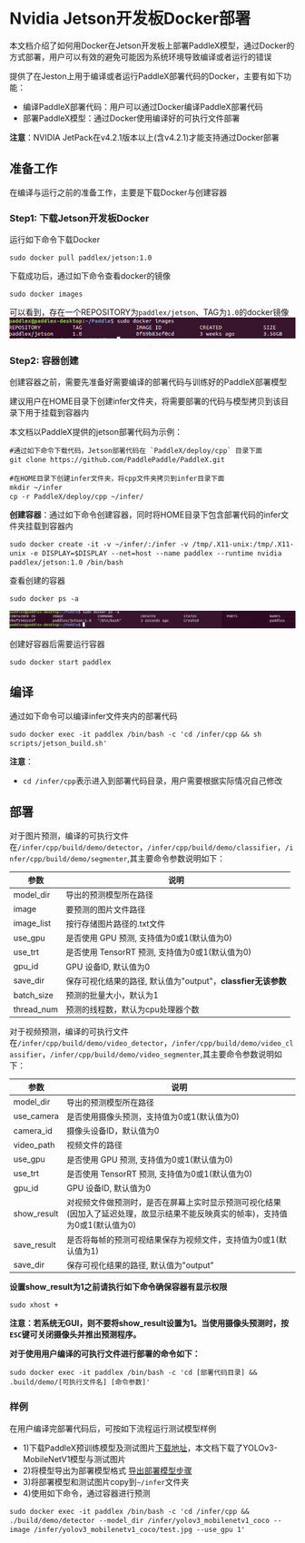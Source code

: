# Nvidia Jetson开发板Docker部署
本文档介绍了如何用Docker在Jetson开发板上部署PaddleX模型，通过Docker的方式部署，用户可以有效的避免可能因为系统环境导致编译或者运行的错误  

提供了在Jeston上用于编译或者运行PaddleX部署代码的Docker，主要有如下功能：
- 编译PaddleX部署代码：用户可以通过Docker编译PaddleX部署代码
- 部署PaddleX模型：通过Docker使用编译好的可执行文件部署

**注意**：NVIDIA JetPack在v4.2.1版本以上(含v4.2.1)才能支持通过Docker部署

## 准备工作
在编译与运行之前的准备工作，主要是下载Docker与创建容器  

### Step1: 下载Jetson开发板Docker
运行如下命令下载Docker  

```
sudo docker pull paddlex/jetson:1.0
```  

下载成功后，通过如下命令查看docker的镜像

```
sudo docker images
```
可以看到，存在一个REPOSITORY为`paddlex/jetson`、TAG为`1.0`的docker镜像
![](../images/images.png)  

### Step2: 容器创建
创建容器之前，需要先准备好需要编译的部署代码与训练好的PaddleX部署模型

建议用户在HOME目录下创建infer文件夹，将需要部署的代码与模型拷贝到该目录下用于挂载到容器内  

本文档以PaddleX提供的jetson部署代码为示例：
```
#通过如下命令下载代码，Jetson部署代码在 `PaddleX/deploy/cpp` 目录下面
git clone https://github.com/PaddlePaddle/PaddleX.git

#在HOME目录下创建infer文件夹，将cpp文件夹拷贝到infer目录下面
mkdir ~/infer
cp -r PaddleX/deploy/cpp ~/infer/
```

**创建容器**：通过如下命令创建容器，同时将HOME目录下包含部署代码的infer文件夹挂载到容器内
 ```
 sudo docker create -it -v ~/infer/:/infer -v /tmp/.X11-unix:/tmp/.X11-unix -e DISPLAY=$DISPLAY --net=host --name paddlex --runtime nvidia paddlex/jetson:1.0 /bin/bash
 ```
查看创建的容器
 ```
 sudo docker ps -a
 ```  

 ![](../images/container.png)  


创建好容器后需要运行容器
```
sudo docker start paddlex
```

## 编译
通过如下命令可以编译infer文件夹内的部署代码
```
sudo docker exec -it paddlex /bin/bash -c 'cd /infer/cpp && sh scripts/jetson_build.sh'
```
**注意**：
- `cd /infer/cpp`表示进入到部署代码目录，用户需要根据实际情况自己修改


## 部署
对于图片预测，编译的可执行文件在`/infer/cpp/build/demo/detector`，`/infer/cpp/build/demo/classifier`，`/infer/cpp/build/demo/segmenter`,其主要命令参数说明如下：

|  参数   | 说明  |
|  ----  | ----  |
| model_dir  | 导出的预测模型所在路径 |
| image  | 要预测的图片文件路径 |
| image_list  | 按行存储图片路径的.txt文件 |
| use_gpu  | 是否使用 GPU 预测, 支持值为0或1(默认值为0) |
| use_trt  | 是否使用 TensorRT 预测, 支持值为0或1(默认值为0) |
| gpu_id  | GPU 设备ID, 默认值为0 |
| save_dir | 保存可视化结果的路径, 默认值为"output"，**classfier无该参数** |
| batch_size | 预测的批量大小，默认为1 |
| thread_num | 预测的线程数，默认为cpu处理器个数 |  

对于视频预测，编译的可执行文件在`/infer/cpp/build/demo/video_detector`，`/infer/cpp/build/demo/video_classifier`，`/infer/cpp/build/demo/video_segmenter`,其主要命令参数说明如下：

|  参数   | 说明  |
|  ----  | ----  |
| model_dir  | 导出的预测模型所在路径 |
| use_camera | 是否使用摄像头预测，支持值为0或1(默认值为0) |
| camera_id | 摄像头设备ID，默认值为0 |
| video_path | 视频文件的路径 |
| use_gpu  | 是否使用 GPU 预测, 支持值为0或1(默认值为0) |
| use_trt  | 是否使用 TensorRT 预测, 支持值为0或1(默认值为0) |
| gpu_id  | GPU 设备ID, 默认值为0 |
| show_result | 对视频文件做预测时，是否在屏幕上实时显示预测可视化结果(因加入了延迟处理，故显示结果不能反映真实的帧率)，支持值为0或1(默认值为0) |
| save_result | 是否将每帧的预测可视结果保存为视频文件，支持值为0或1(默认值为1) |
| save_dir | 保存可视化结果的路径, 默认值为"output" |

**设置show_result为1之前请执行如下命令确保容器有显示权限**
```
sudo xhost +
```  

**注意：若系统无GUI，则不要将show_result设置为1。当使用摄像头预测时，按`ESC`键可关闭摄像头并推出预测程序。**

**对于使用用户编译的可执行文件进行部署的命令如下：**  
```
sudo docker exec -it paddlex /bin/bash -c 'cd [部署代码目录] && .build/demo/[可执行文件名] [命令参数]'
```

### 样例
在用户编译完部署代码后，可按如下流程运行测试模型样例

- 1)下载PaddleX预训练模型及测试图片[下载地址](https://paddlex.readthedocs.io/zh_CN/develop/train/prediction.html)，本文档下载了YOLOv3-MobileNetV1模型与测试图片  
- 2)将模型导出为部署模型格式 [导出部署模型步骤](https://paddlex.readthedocs.io/zh_CN/develop/deploy/export_model.html)
- 3)将部署模型和测试图片copy到`~/infer`文件夹
- 4)使用如下命令，通过容器进行预测

```
sudo docker exec -it paddlex /bin/bash -c 'cd /infer/cpp && ./build/demo/detector --model_dir /infer/yolov3_mobilenetv1_coco --image /infer/yolov3_mobilenetv1_coco/test.jpg --use_gpu 1'
```
